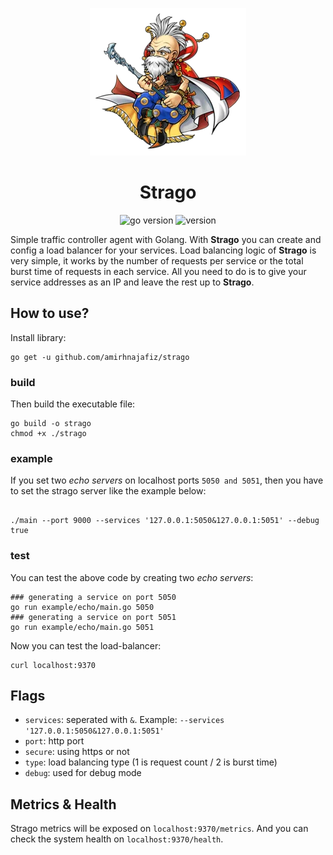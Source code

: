 <p align="center">
  <img src="assets/strago.webp" alt="logo" />
</p>

<h1 align="center">
Strago
</h1>

<p align="center">
    <img src="https://img.shields.io/badge/Go-1.20-00ADD8?style=for-the-badge&logo=go" alt="go version" />
    <img src="https://img.shields.io/badge/Version-0.1.0-green?style=for-the-badge&logo=github" alt="version" />
</p>

Simple traffic controller agent with Golang. With **Strago** you can create and config a load balancer
for your services. Load balancing logic of **Strago** is very simple, it works by the number of requests per service
or the total burst time of requests in each service. 
All you need to do is to give your service addresses as an IP and leave the rest up to **Strago**.

## How to use?

Install library:

```shell
go get -u github.com/amirhnajafiz/strago
```

### build

Then build the executable file:

```shell
go build -o strago
chmod +x ./strago
```

### example

If you set two _echo servers_ on localhost ports ```5050 and 5051```, then
you have to set the strago server like the example below:

```shell

./main --port 9000 --services '127.0.0.1:5050&127.0.0.1:5051' --debug true
```

### test

You can test the above code by creating two _echo servers_:

```shell
### generating a service on port 5050
go run example/echo/main.go 5050
### generating a service on port 5051
go run example/echo/main.go 5051
```

Now you can test the load-balancer:

```shell
curl localhost:9370
```

## Flags

- ```services```: seperated with ```&```. Example: ```--services '127.0.0.1:5050&127.0.0.1:5051'```
- ```port```: http port
- ```secure```: using https or not
- ```type```: load balancing type (1 is request count / 2 is burst time)
- ```debug```: used for debug mode

## Metrics & Health

Strago metrics will be exposed on ```localhost:9370/metrics```. And you can check the system
health on ```localhost:9370/health```.
